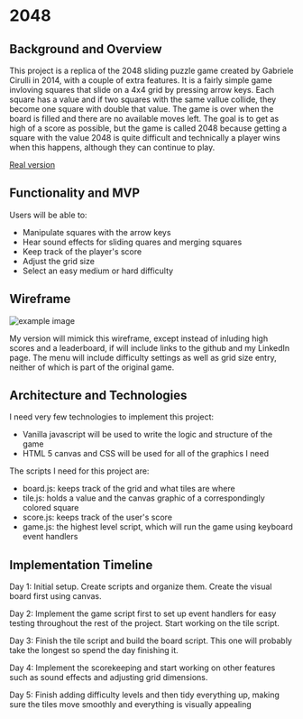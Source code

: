 # 2048

## Background and Overview

This project is a replica of the 2048 sliding puzzle game created by Gabriele Cirulli in 2014, with a couple of extra features. It is a fairly simple game invloving squares that slide on a 4x4 grid by pressing arrow keys. Each square has a value and if two squares with the same vallue collide, they become one square with double that value. The game is over when the board is filled and there are no available moves left. The goal is to get as high of a score as possible, but the game is called 2048 because getting a square with the value 2048 is quite difficult and technically a player wins when this happens, although they can continue to play.

[Real version](https://gabrielecirulli.github.io/2048/)

## Functionality and MVP

Users will be able to:
+ Manipulate squares with the arrow keys
+ Hear sound effects for sliding quares and merging squares
+ Keep track of the player's score
+ Adjust the grid size
+ Select an easy medium or hard difficulty

## Wireframe

![example image](https://is5-ssl.mzstatic.com/image/thumb/Purple128/v4/fa/e7/ef/fae7ef04-b442-20b2-00ce-b361f8d787e9/mzl.krhfhbuc.png/300x0w.jpg "Example image of 2048")

My version will mimick this wireframe, except instead of inluding high scores and a leaderboard, if will include links to the github and my LinkedIn page. The menu will include difficulty settings as well as grid size entry, neither of which is part of the original game.

## Architecture and Technologies

I need very few technologies to implement this project:

+ Vanilla javascript will be used to write the logic and structure of the game
+ HTML 5 canvas and CSS will be used for all of the graphics I need

The scripts I need for this project are:

+ board.js: keeps track of the grid and what tiles are where
+ tile.js: holds a value and the canvas graphic of a correspondingly colored square
+ score.js: keeps track of the user's score
+ game.js: the highest level script, which will run the game using keyboard event handlers

## Implementation Timeline

Day 1: Initial setup. Create scripts and organize them. Create the visual board first using canvas.

Day 2: Implement the game script first to set up event handlers for easy testing throughout the rest of the project. Start working on the tile script.

Day 3: Finish the tile script and build the board script. This one will probably take the longest so spend the day finishing it.

Day 4: Implement the scorekeeping and start working on other features such as sound effects and adjusting grid dimensions.

Day 5: Finish adding difficulty levels and then tidy everything up, making sure the tiles move smoothly and everything is visually appealing
